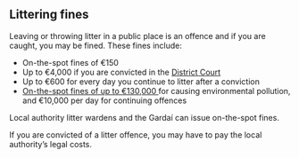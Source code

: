 ##  Littering fines

Leaving or throwing litter in a public place is an offence and if you are
caught, you may be fined. These fines include:

  * On-the-spot fines of €150 
  * Up to €4,000 if you are convicted in the [ District Court ](https://www.citizensinformation.ie/en/justice/courts-system/district-court/)
  * Up to €600 for every day you continue to litter after a conviction 
  * [ On-the-spot fines of up to €130,000 ](http://www.irishstatutebook.ie/eli/2003/act/27/enacted/en/html) for causing environmental pollution, and €10,000 per day for continuing offences 

Local authority litter wardens and the Gardaí can issue on-the-spot fines.

If you are convicted of a litter offence, you may have to pay the local
authority’s legal costs.
